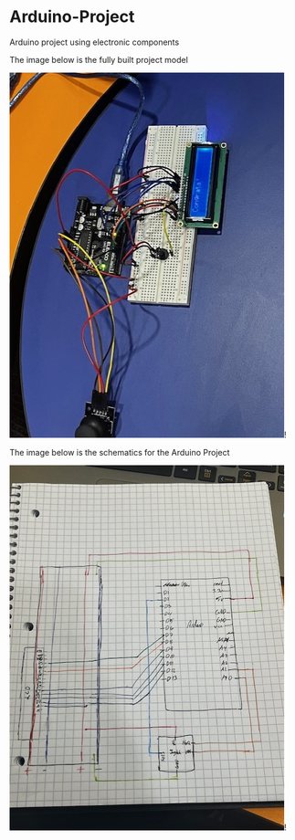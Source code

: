 # Arduino-Project
Arduino project using electronic components

The image below is the fully built project model

![alt text](https://github.com/LAbbott1/Arduino-Project/blob/main/Images/thumbnail_IMG_5877.jpg)!

The image below is the schematics for the Arduino Project

![alt text](https://github.com/LAbbott1/Arduino-Project/blob/main/Schematics.jpg)!
